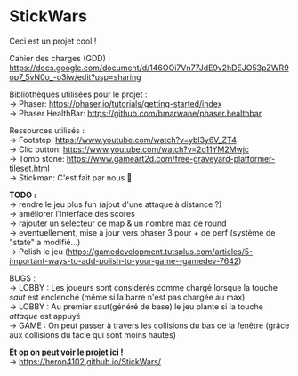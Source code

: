 StickWars
=========

Ceci est un projet cool !  
   
Cahier des charges (GDD) : https://docs.google.com/document/d/146OOi7Vn77JdE9v2hDEJO53pZWR9op7_5vN0o_-o3iw/edit?usp=sharing  
  
Bibliothèques utilisées pour le projet :  
-\> Phaser: https://phaser.io/tutorials/getting-started/index  
-\> Phaser HealthBar: https://github.com/bmarwane/phaser.healthbar  
  
Ressources utilisés :  
-\> Footstep: https://www.youtube.com/watch?v=ybl3y6V_ZT4  
-\> Clic button: https://www.youtube.com/watch?v=2o11YM2Mwjc  
-\> Tomb stone: https://www.gameart2d.com/free-graveyard-platformer-tileset.html  
-\> Stickman: C'est fait par nous 🤘   
  
**TODO :**  
-\> rendre le jeu plus fun (ajout d'une attaque à distance ?)  
-\> améliorer l'interface des scores  
-\> rajouter un selecteur de map & un nombre max de round   
-\> eventuellement, mise à jour vers phaser 3 pour + de perf (système de "state" a modifié...)  
-\> Polish le jeu (https://gamedevelopment.tutsplus.com/articles/5-important-ways-to-add-polish-to-your-game--gamedev-7642)  	
  
BUGS :  
-\> LOBBY : Les joueurs sont considérés comme chargé lorsque la touche *saut* est enclenché (même si la barre n'est pas chargée au max)  
-\> LOBBY : Au premier saut(généré de base) le jeu plante si la touche *attaque* est appuyé  
-\> GAME : On peut passer à travers les collisions du bas de la fenêtre (grâce aux collisions du tacle qui sont moins hautes)  
  
**Et op on peut voir le projet ici !**  
-\> https://heron4102.github.io/StickWars/  
  
